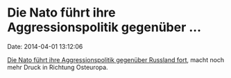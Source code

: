 Die Nato führt ihre Aggressionspolitik gegenüber \...
=====================================================

Date: 2014-04-01 13:12:06

[Die Nato führt ihre Aggressionspolitik gegenüber Russland
fort](http://spiegel.de/article.do?id=961801), macht noch mehr Druck in
Richtung Osteuropa.
